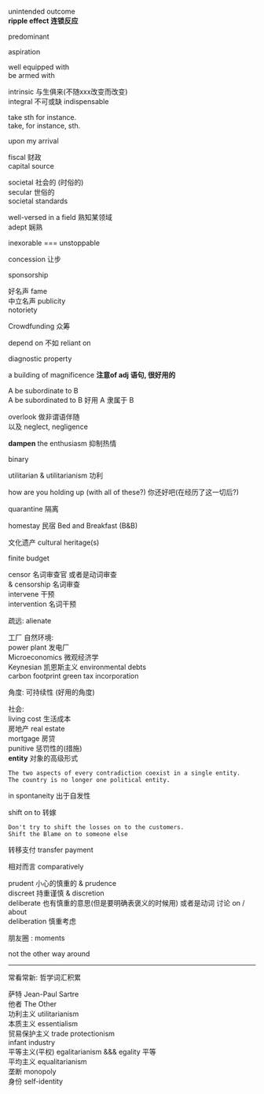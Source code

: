 unintended outcome  
**ripple effect 连锁反应**

predominant

aspiration

well equipped with   
be armed with

intrinsic   与生俱来(不随xxx改变而改变)  
integral 不可或缺 indispensable

take sth for instance.   
take, for instance, sth.

upon my arrival

fiscal 财政  
capital source

societal 社会的 (时俗的)  
secular 世俗的  
societal standards

well-versed in a field 熟知某领域  
adept 娴熟

inexorable === unstoppable

concession 让步 

sponsorship

好名声 fame  
中立名声 publicity  
notoriety

Crowdfunding 众筹

depend on   不如   reliant on

diagnostic property

a building of magnificence **注意of adj 语句, 很好用的**

A be subordinate to B   
A be subordinated to B
好用 A 隶属于 B

overlook 做非谓语伴随   
以及 neglect,  negligence

**dampen** the enthusiasm 抑制热情

binary 

utilitarian \& utilitarianism 功利

how are you holding up (with all of these?) 你还好吧(在经历了这一切后?)

quarantine 隔离  

homestay 民宿 Bed and Breakfast (B&B) 

文化遗产 cultural heritage(s)

finite budget

censor 名词审查官 或者是动词审查  
& censorship 名词审查  
intervene 干预   
intervention  名词干预

疏远: alienate

工厂 自然环境:  
power plant  发电厂  
Microeconomics  微观经济学   
Keynesian 凯恩斯主义
environmental debts  
carbon footprint
green tax
incorporation

角度: 可持续性 (好用的角度)

社会:  
living cost 生活成本  
房地产 real estate  
mortgage 房贷  
punitive 惩罚性的(措施)  
**entity** 对象的高级形式
```
The two aspects of every contradiction coexist in a single entity.
The country is no longer one political entity.
```

in spontaneity 出于自发性

shift on to 转嫁  
```
Don't try to shift the losses on to the customers.
Shift the Blame on to someone else 
```

转移支付 transfer payment

相对而言 comparatively

prudent 小心的慎重的 & prudence   
discreet 持重谨慎   & discretion   
deliberate 也有慎重的意思(但是要明确表褒义的时候用) 或者是动词 讨论 on / about  
deliberation 慎重考虑

朋友圈 : moments

not the other way around

---
常看常新: 哲学词汇积累  

萨特 Jean-Paul Sartre   
他者 The Other   
功利主义  utilitarianism  
本质主义 essentialism  
贸易保护主义  trade protectionism  
infant industry  
平等主义(平权) egalitarianism  \&\&\& egality 平等  
平均主义 equalitarianism    
垄断 monopoly  
身份 self-identity